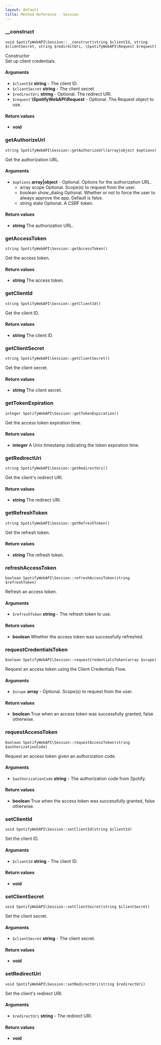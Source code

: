 ```yaml
---
layout: default
title: Method Reference - Session
---
```



### __construct

    void SpotifyWebAPI\Session::__construct(string $clientId, string $clientSecret, string $redirectUri, \SpotifyWebAPI\Request $request)

Constructor<br>
Set up client credentials.

#### Arguments
* `$clientId` **string** - The client ID.
* `$clientSecret` **string** - The client secret.
* `$redirectUri` **string** - Optional. The redirect URI.
* `$request` **\SpotifyWebAPI\Request** - Optional. The Request object to use.


#### Return values
* **void** 



### getAuthorizeUrl

    string SpotifyWebAPI\Session::getAuthorizeUrl(array|object $options)

Get the authorization URL.

#### Arguments
* `$options` **array\|object** - Optional. Options for the authorization URL.
    * array scope Optional. Scope(s) to request from the user.
    * boolean show_dialog Optional. Whether or not to force the user to always approve the app. Default is false.
    * string state Optional. A CSRF token.



#### Return values
* **string** The authorization URL.



### getAccessToken

    string SpotifyWebAPI\Session::getAccessToken()

Get the access token.


#### Return values
* **string** The access token.



### getClientId

    string SpotifyWebAPI\Session::getClientId()

Get the client ID.


#### Return values
* **string** The client ID.



### getClientSecret

    string SpotifyWebAPI\Session::getClientSecret()

Get the client secret.


#### Return values
* **string** The client secret.



### getTokenExpiration

    integer SpotifyWebAPI\Session::getTokenExpiration()

Get the access token expiration time.


#### Return values
* **integer** A Unix timestamp indicating the token expiration time.



### getRedirectUri

    string SpotifyWebAPI\Session::getRedirectUri()

Get the client's redirect URI.


#### Return values
* **string** The redirect URI.



### getRefreshToken

    string SpotifyWebAPI\Session::getRefreshToken()

Get the refresh token.


#### Return values
* **string** The refresh token.



### refreshAccessToken

    boolean SpotifyWebAPI\Session::refreshAccessToken(string $refreshToken)

Refresh an access token.

#### Arguments
* `$refreshToken` **string** - The refresh token to use.


#### Return values
* **boolean** Whether the access token was successfully refreshed.



### requestCredentialsToken

    boolean SpotifyWebAPI\Session::requestCredentialsToken(array $scope)

Request an access token using the Client Credentials Flow.

#### Arguments
* `$scope` **array** - Optional. Scope(s) to request from the user.


#### Return values
* **boolean** True when an access token was successfully granted, false otherwise.



### requestAccessToken

    boolean SpotifyWebAPI\Session::requestAccessToken(string $authorizationCode)

Request an access token given an authorization code.

#### Arguments
* `$authorizationCode` **string** - The authorization code from Spotify.


#### Return values
* **boolean** True when the access token was successfully granted, false otherwise.



### setClientId

    void SpotifyWebAPI\Session::setClientId(string $clientId)

Set the client ID.

#### Arguments
* `$clientId` **string** - The client ID.


#### Return values
* **void** 



### setClientSecret

    void SpotifyWebAPI\Session::setClientSecret(string $clientSecret)

Set the client secret.

#### Arguments
* `$clientSecret` **string** - The client secret.


#### Return values
* **void** 



### setRedirectUri

    void SpotifyWebAPI\Session::setRedirectUri(string $redirectUri)

Set the client's redirect URI.

#### Arguments
* `$redirectUri` **string** - The redirect URI.


#### Return values
* **void** 


